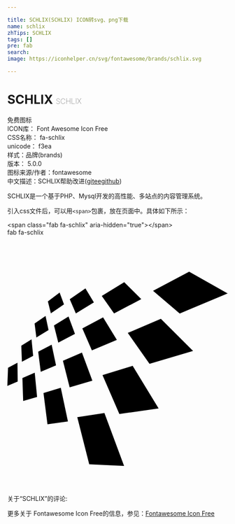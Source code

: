 ```yaml
---

title: SCHLIX(SCHLIX) ICON转svg、png下载
name: schlix
zhTips: SCHLIX
tags: []
pre: fab
search: 
image: https://iconhelper.cn/svg/fontawesome/brands/schlix.svg

---
```


# SCHLIX  <small style="font-size: 60%;font-weight: 100">SCHLIX</small>


<div class="detail-page">
<p>
<span><span class="badge-success badge">免费图标</span> </span>
<br/>
<span>
ICON库：
<span class="badge-secondary badge">Font Awesome Icon Free</span> 
</span>
<br/>
<span>
CSS名称：
<span class="badge-secondary badge">fa-schlix</span> 
</span>
<br/>
<span>
unicode：
<span class="badge-secondary badge">f3ea</span> 
<copy-btn content='f3ea' btn-title=""></copy-btn>
<copy-btn :content='String.fromCodePoint(parseInt("f3ea", 16))' btn-title="复制U"></copy-btn>
</span><br/><span>样式：<span class="badge-light badge">品牌(brands)</span></span>
<br/>
<span>
版本：
<span class="badge-secondary badge">5.0.0</span> 
</span>
<br/>
<span>图标来源/作者：<span class="badge-light badge">fontawesome</span></span> 
<br/>
<span class="zh-detail">中文描述：<span class="badge-primary badge">SCHLIX</span><span class="help-link"><span>帮助改进</span>(<a href="https://gitee.com/liuwave/icon-helper/edit/master/json/fontawesome/brands/schlix.json" target="_blank" rel="noopener noreferrer">gitee</a><a href="https://github.com/liuwave/icon-helper/edit/master/json/fontawesome/brands/schlix.json" target="_blank" rel="noopener noreferrer">github</a></span>)</span><br/>
</p>
</div><div class="description description alert alert-light">SCHLIX是一个基于PHP、Mysql开发的高性能、多站点的内容管理系统。</div>
<div class="alert alert-dark">
  <i class="fab fa-schlix fa-xs"></i>
  <i class="fab fa-schlix fa-sm"></i>
  <i class="fab fa-schlix fa-lg"></i>
  <i class="fab fa-schlix fa-2x"></i>
  <i class="fab fa-schlix fa-3x"></i>
  <i class="fab fa-schlix fa-5x"></i>
  <i class="fab fa-schlix fa-7x"></i>
</div>
<div>
  <p>引入css文件后，可以用<code>&lt;span&gt;</code>包裹，放在页面中。具体如下所示：    
  </p>
  <div class="alert alert-primary" style="font-size: 14px">
    &lt;span class="fab fa-schlix" aria-hidden="true"&gt;&lt;/span&gt;
    <copy-btn content='<span class="fab fa-schlix" aria-hidden="true"></span>'></copy-btn>
  </div>
  <div class="alert alert-secondary">
    <i class="fab fa-schlix"
    style="font-size: 24px"
    aria-hidden="true"></i> fab fa-schlix
    <copy-btn content="fab fa-schlix" btn-title="复制图标名称"></copy-btn>
  </div>
</div>
<div id="svg" class="svg-wrap">
<svg xmlns="http://www.w3.org/2000/svg" viewBox="0 0 448 512"><path d="M350.5 157.7l-54.2-46.1 73.4-39 78.3 44.2-97.5 40.9zM192 122.1l45.7-28.2 34.7 34.6-55.4 29-25-35.4zm-65.1 6.6l31.9-22.1L176 135l-36.7 22.5-12.4-28.8zm-23.3 88.2l-8.8-34.8 29.6-18.3 13.1 35.3-33.9 17.8zm-21.2-83.7l23.9-18.1 8.9 24-26.7 18.3-6.1-24.2zM59 206.5l-3.6-28.4 22.3-15.5 6.1 28.7L59 206.5zm-30.6 16.6l20.8-12.8 3.3 33.4-22.9 12-1.2-32.6zM1.4 268l19.2-10.2.4 38.2-21 8.8L1.4 268zm59.1 59.3l-28.3 8.3-1.6-46.8 25.1-10.7 4.8 49.2zM99 263.2l-31.1 13-5.2-40.8L90.1 221l8.9 42.2zM123.2 377l-41.6 5.9-8.1-63.5 35.2-10.8 14.5 68.4zm28.5-139.9l21.2 57.1-46.2 13.6-13.7-54.1 38.7-16.6zm85.7 230.5l-70.9-3.3-24.3-95.8 55.2-8.6 40 107.7zm-84.9-279.7l42.2-22.4 28 45.9-50.8 21.3-19.4-44.8zm41 94.9l61.3-18.7 52.8 86.6-79.8 11.3-34.3-79.2zm51.4-85.6l67.3-28.8 65.5 65.4-88.6 26.2-44.2-62.8z"/></svg>
</div>
<detail full-name='fa-schlix'></detail>
<div>
<p>关于“SCHLIX”的评论:</p>
</div>
<Vssue title="关于“SCHLIX”的评论" ></Vssue>    
<div><p>更多关于  Fontawesome Icon Free的信息，参见：<a target="_blank" href="https://iconhelper.cn/fontawesome.html">Fontawesome Icon Free</a>
</p></div>
